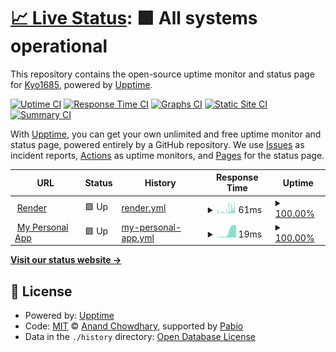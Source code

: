 # [📈 Live Status](https://Kyo1685.github.io/supabase-monitoring): <!--live status--> **🟩 All systems operational**

This repository contains the open-source uptime monitor and status page for [Kyo1685](https://Kyo1685.github.io/supabase-monitoring), powered by [Upptime](https://github.com/upptime/upptime).

[![Uptime CI](https://github.com/Kyo1685/supabase-monitoring/workflows/Uptime%20CI/badge.svg)](https://github.com/Kyo1685/supabase-monitoring/actions?query=workflow%3A%22Uptime+CI%22)
[![Response Time CI](https://github.com/Kyo1685/supabase-monitoring/workflows/Response%20Time%20CI/badge.svg)](https://github.com/Kyo1685/supabase-monitoring/actions?query=workflow%3A%22Response+Time+CI%22)
[![Graphs CI](https://github.com/Kyo1685/supabase-monitoring/workflows/Graphs%20CI/badge.svg)](https://github.com/Kyo1685/supabase-monitoring/actions?query=workflow%3A%22Graphs+CI%22)
[![Static Site CI](https://github.com/Kyo1685/supabase-monitoring/workflows/Static%20Site%20CI/badge.svg)](https://github.com/Kyo1685/supabase-monitoring/actions?query=workflow%3A%22Static+Site+CI%22)
[![Summary CI](https://github.com/Kyo1685/supabase-monitoring/workflows/Summary%20CI/badge.svg)](https://github.com/Kyo1685/supabase-monitoring/actions?query=workflow%3A%22Summary+CI%22)

With [Upptime](https://upptime.js.org), you can get your own unlimited and free uptime monitor and status page, powered entirely by a GitHub repository. We use [Issues](https://github.com/Kyo1685/supabase-monitoring/issues) as incident reports, [Actions](https://github.com/Kyo1685/supabase-monitoring/actions) as uptime monitors, and [Pages](https://Kyo1685.github.io/supabase-monitoring) for the status page.

<!--start: status pages-->
<!-- This summary is generated by Upptime (https://github.com/upptime/upptime) -->
<!-- Do not edit this manually, your changes will be overwritten -->
<!-- prettier-ignore -->
| URL | Status | History | Response Time | Uptime |
| --- | ------ | ------- | ------------- | ------ |
| <img alt="" src="https://icons.duckduckgo.com/ip3/supabase.com.ico" height="13"> [Render](https://supabase.com) | 🟩 Up | [render.yml](https://github.com/Kyo1685/supabase-monitoring/commits/HEAD/history/render.yml) | <details><summary><img alt="Response time graph" src="./graphs/render/response-time-week.png" height="20"> 61ms</summary><br><a href="https://Kyo1685.github.io/supabase-monitoring/history/render"><img alt="Response time 61" src="https://img.shields.io/endpoint?url=https%3A%2F%2Fraw.githubusercontent.com%2FKyo1685%2Fsupabase-monitoring%2FHEAD%2Fapi%2Frender%2Fresponse-time.json"></a><br><a href="https://Kyo1685.github.io/supabase-monitoring/history/render"><img alt="24-hour response time 61" src="https://img.shields.io/endpoint?url=https%3A%2F%2Fraw.githubusercontent.com%2FKyo1685%2Fsupabase-monitoring%2FHEAD%2Fapi%2Frender%2Fresponse-time-day.json"></a><br><a href="https://Kyo1685.github.io/supabase-monitoring/history/render"><img alt="7-day response time 61" src="https://img.shields.io/endpoint?url=https%3A%2F%2Fraw.githubusercontent.com%2FKyo1685%2Fsupabase-monitoring%2FHEAD%2Fapi%2Frender%2Fresponse-time-week.json"></a><br><a href="https://Kyo1685.github.io/supabase-monitoring/history/render"><img alt="30-day response time 61" src="https://img.shields.io/endpoint?url=https%3A%2F%2Fraw.githubusercontent.com%2FKyo1685%2Fsupabase-monitoring%2FHEAD%2Fapi%2Frender%2Fresponse-time-month.json"></a><br><a href="https://Kyo1685.github.io/supabase-monitoring/history/render"><img alt="1-year response time 61" src="https://img.shields.io/endpoint?url=https%3A%2F%2Fraw.githubusercontent.com%2FKyo1685%2Fsupabase-monitoring%2FHEAD%2Fapi%2Frender%2Fresponse-time-year.json"></a></details> | <details><summary><a href="https://Kyo1685.github.io/supabase-monitoring/history/render">100.00%</a></summary><a href="https://Kyo1685.github.io/supabase-monitoring/history/render"><img alt="All-time uptime 100.00%" src="https://img.shields.io/endpoint?url=https%3A%2F%2Fraw.githubusercontent.com%2FKyo1685%2Fsupabase-monitoring%2FHEAD%2Fapi%2Frender%2Fuptime.json"></a><br><a href="https://Kyo1685.github.io/supabase-monitoring/history/render"><img alt="24-hour uptime 100.00%" src="https://img.shields.io/endpoint?url=https%3A%2F%2Fraw.githubusercontent.com%2FKyo1685%2Fsupabase-monitoring%2FHEAD%2Fapi%2Frender%2Fuptime-day.json"></a><br><a href="https://Kyo1685.github.io/supabase-monitoring/history/render"><img alt="7-day uptime 100.00%" src="https://img.shields.io/endpoint?url=https%3A%2F%2Fraw.githubusercontent.com%2FKyo1685%2Fsupabase-monitoring%2FHEAD%2Fapi%2Frender%2Fuptime-week.json"></a><br><a href="https://Kyo1685.github.io/supabase-monitoring/history/render"><img alt="30-day uptime 100.00%" src="https://img.shields.io/endpoint?url=https%3A%2F%2Fraw.githubusercontent.com%2FKyo1685%2Fsupabase-monitoring%2FHEAD%2Fapi%2Frender%2Fuptime-month.json"></a><br><a href="https://Kyo1685.github.io/supabase-monitoring/history/render"><img alt="1-year uptime 100.00%" src="https://img.shields.io/endpoint?url=https%3A%2F%2Fraw.githubusercontent.com%2FKyo1685%2Fsupabase-monitoring%2FHEAD%2Fapi%2Frender%2Fuptime-year.json"></a></details>
| <img alt="" src="https://icons.duckduckgo.com/ip3/supabase.com.ico" height="13"> [My Personal App](https://supabase.com/dashboard/project/kaphkcyzqlemozeszdyd) | 🟩 Up | [my-personal-app.yml](https://github.com/Kyo1685/supabase-monitoring/commits/HEAD/history/my-personal-app.yml) | <details><summary><img alt="Response time graph" src="./graphs/my-personal-app/response-time-week.png" height="20"> 19ms</summary><br><a href="https://Kyo1685.github.io/supabase-monitoring/history/my-personal-app"><img alt="Response time 19" src="https://img.shields.io/endpoint?url=https%3A%2F%2Fraw.githubusercontent.com%2FKyo1685%2Fsupabase-monitoring%2FHEAD%2Fapi%2Fmy-personal-app%2Fresponse-time.json"></a><br><a href="https://Kyo1685.github.io/supabase-monitoring/history/my-personal-app"><img alt="24-hour response time 19" src="https://img.shields.io/endpoint?url=https%3A%2F%2Fraw.githubusercontent.com%2FKyo1685%2Fsupabase-monitoring%2FHEAD%2Fapi%2Fmy-personal-app%2Fresponse-time-day.json"></a><br><a href="https://Kyo1685.github.io/supabase-monitoring/history/my-personal-app"><img alt="7-day response time 19" src="https://img.shields.io/endpoint?url=https%3A%2F%2Fraw.githubusercontent.com%2FKyo1685%2Fsupabase-monitoring%2FHEAD%2Fapi%2Fmy-personal-app%2Fresponse-time-week.json"></a><br><a href="https://Kyo1685.github.io/supabase-monitoring/history/my-personal-app"><img alt="30-day response time 19" src="https://img.shields.io/endpoint?url=https%3A%2F%2Fraw.githubusercontent.com%2FKyo1685%2Fsupabase-monitoring%2FHEAD%2Fapi%2Fmy-personal-app%2Fresponse-time-month.json"></a><br><a href="https://Kyo1685.github.io/supabase-monitoring/history/my-personal-app"><img alt="1-year response time 19" src="https://img.shields.io/endpoint?url=https%3A%2F%2Fraw.githubusercontent.com%2FKyo1685%2Fsupabase-monitoring%2FHEAD%2Fapi%2Fmy-personal-app%2Fresponse-time-year.json"></a></details> | <details><summary><a href="https://Kyo1685.github.io/supabase-monitoring/history/my-personal-app">100.00%</a></summary><a href="https://Kyo1685.github.io/supabase-monitoring/history/my-personal-app"><img alt="All-time uptime 100.00%" src="https://img.shields.io/endpoint?url=https%3A%2F%2Fraw.githubusercontent.com%2FKyo1685%2Fsupabase-monitoring%2FHEAD%2Fapi%2Fmy-personal-app%2Fuptime.json"></a><br><a href="https://Kyo1685.github.io/supabase-monitoring/history/my-personal-app"><img alt="24-hour uptime 100.00%" src="https://img.shields.io/endpoint?url=https%3A%2F%2Fraw.githubusercontent.com%2FKyo1685%2Fsupabase-monitoring%2FHEAD%2Fapi%2Fmy-personal-app%2Fuptime-day.json"></a><br><a href="https://Kyo1685.github.io/supabase-monitoring/history/my-personal-app"><img alt="7-day uptime 100.00%" src="https://img.shields.io/endpoint?url=https%3A%2F%2Fraw.githubusercontent.com%2FKyo1685%2Fsupabase-monitoring%2FHEAD%2Fapi%2Fmy-personal-app%2Fuptime-week.json"></a><br><a href="https://Kyo1685.github.io/supabase-monitoring/history/my-personal-app"><img alt="30-day uptime 100.00%" src="https://img.shields.io/endpoint?url=https%3A%2F%2Fraw.githubusercontent.com%2FKyo1685%2Fsupabase-monitoring%2FHEAD%2Fapi%2Fmy-personal-app%2Fuptime-month.json"></a><br><a href="https://Kyo1685.github.io/supabase-monitoring/history/my-personal-app"><img alt="1-year uptime 100.00%" src="https://img.shields.io/endpoint?url=https%3A%2F%2Fraw.githubusercontent.com%2FKyo1685%2Fsupabase-monitoring%2FHEAD%2Fapi%2Fmy-personal-app%2Fuptime-year.json"></a></details>

<!--end: status pages-->

[**Visit our status website →**](https://Kyo1685.github.io/supabase-monitoring)

## 📄 License

- Powered by: [Upptime](https://github.com/upptime/upptime)
- Code: [MIT](./LICENSE) © [Anand Chowdhary](https://anandchowdhary.com), supported by [Pabio](https://pabio.com)
- Data in the `./history` directory: [Open Database License](https://opendatacommons.org/licenses/odbl/1-0/)
